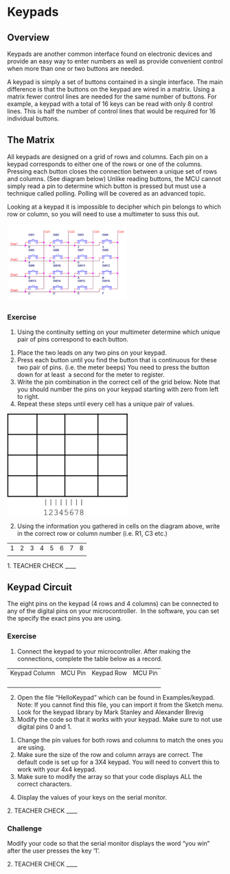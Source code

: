 # Keypads

## Overview

Keypads are another common interface found on electronic devices and provide an easy way to enter numbers as well as provide convenient control when more than one or two buttons are needed.

A keypad is simply a set of buttons contained in a single interface. The main difference is that the buttons on the keypad are wired in a matrix. Using a matrix fewer control lines are needed for the same number of buttons. For example, a keypad with a total of 16 keys can be read with only 8 control lines. This is half the number of control lines that would be required for 16 individual buttons.

## The Matrix

All keypads are designed on a grid of rows and columns. Each pin on a keypad corresponds to either one of the rows or one of the columns. Pressing each button closes the connection between a unique set of rows and columns. (See diagram below) Unlike reading buttons, the MCU cannot simply read a pin to determine which button is pressed but must use a technique called polling. Polling will be covered as an advanced topic.

Looking at a keypad it is impossible to decipher which pin belongs to which row or column, so you will need to use a multimeter to suss this out.

![](images/image110.png)

### Exercise

1.  Using the continuity setting on your multimeter determine which unique pair of pins correspond to each button.

<!-- end list -->

1.  Place the two leads on any two pins on your keypad.
2.  Press each button until you find the button that is continuous for these two pair of pins. (i.e. the meter beeps) You need to press the button down for at least  a second for the meter to register.
3.  Write the pin combination in the correct cell of the grid below. Note that you should number the pins on your keypad starting with zero from left to right.
4.  Repeat these steps until every cell has a unique pair of values.

![](images/image81.png)

2.  Using the information you gathered in cells on the diagram above, write in the correct row or column number (i.e. R1, C3 etc.)

|   |   |   |   |   |   |   |   |
| - | - | - | - | - | - | - | - |
| 1 | 2 | 3 | 4 | 5 | 6 | 7 | 8 |
|   |   |   |   |   |   |   |   |

1\. TEACHER CHECK \_\_\_\_

## Keypad Circuit

The eight pins on the keypad (4 rows and 4 columns) can be connected to any of the digital pins on your microcontroller.  In the software, you can set the specify the exact pins you are using.

### Exercise

1.  Connect the keypad to your microcontroller. After making the connections, complete the table below as a record.

|               |         |            |         |
| ------------- | ------- | ---------- | ------- |
| Keypad Column | MCU Pin | Keypad Row | MCU Pin |
|               |         |            |         |
|               |         |            |         |
|               |         |            |         |
|               |         |            |         |

2.  Open the file “HelloKeypad” which can be found in Examples/keypad. Note: If you cannot find this file, you can import it from the Sketch menu. Look for the keypad library by Mark Stanley and Alexander Brevig
3.  Modify the code so that it works with your keypad. Make sure to not use digital pins 0 and 1.

<!-- end list -->

1.  Change the pin values for both rows and columns to match the ones you are using.
2.  Make sure the size of the row and column arrays are correct. The default code is set up for a 3X4 keypad. You will need to convert this to work with your 4x4 keypad.
3.  Make sure to modify the array so that your code displays ALL the correct characters.

<!-- end list -->

4.  Display the values of your keys on the serial monitor.

2\. TEACHER CHECK \_\_\_\_

### Challenge

Modify your code so that the serial monitor displays the word “you win” after the user presses the key ‘1’.

2\. TEACHER CHECK \_\_\_\_
